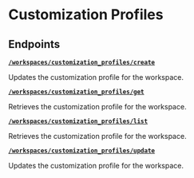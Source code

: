 # Customization Profiles

## Endpoints


[**`/workspaces/customization_profiles/create`**](./create.md)

Updates the customization profile for the workspace.


[**`/workspaces/customization_profiles/get`**](./get.md)

Retrieves the customization profile for the workspace.


[**`/workspaces/customization_profiles/list`**](./list.md)

Retrieves the customization profile for the workspace.


[**`/workspaces/customization_profiles/update`**](./update.md)

Updates the customization profile for the workspace.


